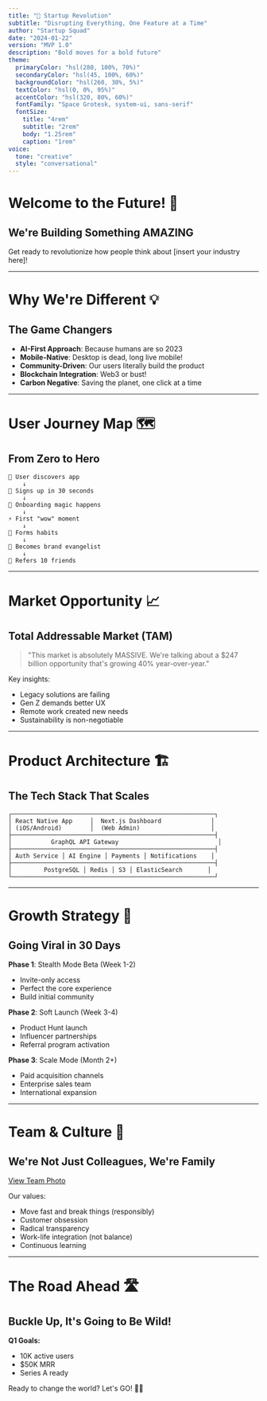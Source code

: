 ```yaml
---
title: "🚀 Startup Revolution"
subtitle: "Disrupting Everything, One Feature at a Time"
author: "Startup Squad"
date: "2024-01-22"
version: "MVP 1.0"
description: "Bold moves for a bold future"
theme:
  primaryColor: "hsl(280, 100%, 70%)"
  secondaryColor: "hsl(45, 100%, 60%)"
  backgroundColor: "hsl(260, 30%, 5%)"
  textColor: "hsl(0, 0%, 95%)"
  accentColor: "hsl(320, 80%, 60%)"
  fontFamily: "Space Grotesk, system-ui, sans-serif"
  fontSize:
    title: "4rem"
    subtitle: "2rem"
    body: "1.25rem"
    caption: "1rem"
voice:
  tone: "creative"
  style: "conversational"
---
```


# Welcome to the Future! 🌟

## We're Building Something AMAZING

Get ready to revolutionize how people think about [insert your industry here]!

---

# Why We're Different 💡

## The Game Changers

- **AI-First Approach**: Because humans are so 2023
- **Mobile-Native**: Desktop is dead, long live mobile!
- **Community-Driven**: Our users literally build the product
- **Blockchain Integration**: Web3 or bust! 
- **Carbon Negative**: Saving the planet, one click at a time

---

# User Journey Map 🗺️

## From Zero to Hero

```
👤 User discovers app
    ↓
💝 Signs up in 30 seconds  
    ↓
🎯 Onboarding magic happens
    ↓
⚡ First "wow" moment
    ↓
🔄 Forms habits
    ↓
💖 Becomes brand evangelist
    ↓
🚀 Refers 10 friends
```

---

# Market Opportunity 📈

## Total Addressable Market (TAM)

> "This market is absolutely MASSIVE. We're talking about a $247 billion opportunity that's growing 40% year-over-year."

Key insights:
- Legacy solutions are failing
- Gen Z demands better UX
- Remote work created new needs
- Sustainability is non-negotiable

---

# Product Architecture 🏗️

## The Tech Stack That Scales

```
┌─────────────────────────────────────────────────────────┐
│ React Native App     │  Next.js Dashboard              │
│ (iOS/Android)        │  (Web Admin)                    │
├─────────────────────────────────────────────────────────┤
│           GraphQL API Gateway                            │
├─────────────────────────────────────────────────────────┤
│ Auth Service │ AI Engine │ Payments │ Notifications    │
├─────────────────────────────────────────────────────────┤
│         PostgreSQL │ Redis │ S3 │ ElasticSearch       │
└─────────────────────────────────────────────────────────┘
```

---

# Growth Strategy 🎯

## Going Viral in 30 Days

**Phase 1**: Stealth Mode Beta (Week 1-2)
- Invite-only access
- Perfect the core experience
- Build initial community

**Phase 2**: Soft Launch (Week 3-4)  
- Product Hunt launch
- Influencer partnerships
- Referral program activation

**Phase 3**: Scale Mode (Month 2+)
- Paid acquisition channels
- Enterprise sales team
- International expansion

---

# Team & Culture 🤝

## We're Not Just Colleagues, We're Family

[View Team Photo](https://www.figma.com/file/team-culture-board)

Our values:
- Move fast and break things (responsibly)
- Customer obsession
- Radical transparency  
- Work-life integration (not balance)
- Continuous learning

---

# The Road Ahead 🛣️

## Buckle Up, It's Going to Be Wild!

**Q1 Goals:**
- 10K active users
- $50K MRR
- Series A ready

Ready to change the world? Let's GO! 🚀✨

